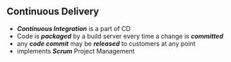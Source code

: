 ##  Continuous Delivery

* _**Continuous Integration**_ is a part of CD
* Code is _**packaged**_ by a build server every time a change is _**committed**_
* any _**code commit**_ may be _**released**_ to customers at any point
* implements _**Scrum**_ Project Management
